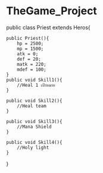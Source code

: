 # TheGame_Project

public class Priest extends Heros{

	public Priest(){
		hp = 2500;
		mp = 1500;
		atk = 0;
		def = 20;
		matk = 220;
		mdef = 100;
	}
	public void Skill1(){
		//Heal 1 เป้าหมาย
	}
	
	public void Skill2(){
		//Heal team
	}
	
	public void Skill3(){
		//Mana Shield
	}
	
	public void Skill4(){
		//Holy light
	}

}
